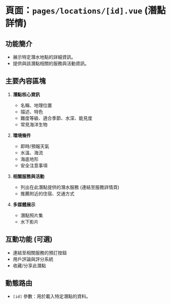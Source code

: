 # 頁面：`pages/locations/[id].vue` (潛點詳情)

## 功能簡介
- 展示特定潛水地點的詳細資訊。
- 提供與該潛點相關的服務與活動資訊。

## 主要內容區塊
1.  **潛點核心資訊**
    -   名稱、地理位置
    -   描述、特色
    -   難度等級、適合季節、水深、能見度
    -   常見海洋生物

2.  **環境條件**
    -   即時/預報天氣
    -   水溫、海流
    -   海底地形
    -   安全注意事項

3.  **相關服務與活動**
    -   列出在此潛點提供的潛水服務 (連結至服務詳情頁)
    -   推薦附近的住宿、交通方式

4.  **多媒體展示**
    -   潛點照片集
    -   水下影片

## 互動功能 (可選)
-   連結至相關服務的預訂按鈕
-   用戶評論與評分系統
-   收藏/分享此潛點

## 動態路由
-   `[id]` 參數：用於載入特定潛點的資料。
